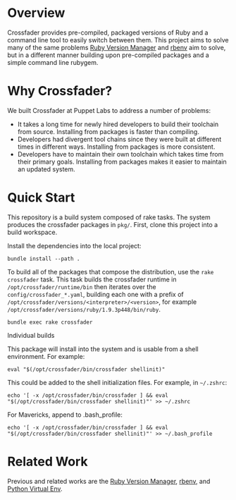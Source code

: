 Overview
====

Crossfader provides pre-compiled, packaged versions of Ruby and a command line
tool to easily switch between them.  This project aims to solve many of the
same problems [Ruby Version Manager][rvm] and [rbenv][rbenv] aim to solve, but
in a different manner building upon pre-compiled packages and a simple command
line rubygem.

Why Crossfader?
====

We built Crossfader at Puppet Labs to address a number of problems:

 * It takes a long time for newly hired developers to build their toolchain
   from source.  Installing from packages is faster than compiling.
 * Developers had divergent tool chains since they were built at different
   times in different ways.  Installing from packages is more consistent.
 * Developers have to maintain their own toolchain which takes time from
   their primary goals.  Installing from packages makes it easier to maintain
   an updated system.


Quick Start
====

This repository is a build system composed of rake tasks.  The system produces
the crossfader packages in `pkg/`.  First, clone this project into a build
workspace.

Install the dependencies into the local project:

    bundle install --path .

To build all of the packages that compose the distribution, use the `rake
crossfader` task.  This task builds the crossfader runtime in
`/opt/crossfader/runtime/bin` then iterates over the
`config/crossfader_*.yaml`, building each one with a prefix of
`/opt/crossfader/versions/<interpreter>/<version>`, for example
`/opt/crossfader/versions/ruby/1.9.3p448/bin/ruby`.

    bundle exec rake crossfader

Individual builds

This package will install into the system and is usable from a shell
environment.  For example:

    eval "$(/opt/crossfader/bin/crossfader shellinit)"

This could be added to the shell initialization files.  For example, in
`~/.zshrc`:

    echo '[ -x /opt/crossfader/bin/crossfader ] && eval "$(/opt/crossfader/bin/crossfader shellinit)"' >> ~/.zshrc

For Mavericks, append to .bash_profile:

	echo '[ -x /opt/crossfader/bin/crossfader ] && eval "$(/opt/crossfader/bin/crossfader shellinit)"' >> ~/.bash_profile	


Related Work
====

Previous and related works are the [Ruby Version Manager][rvm], [rbenv][rbenv],
and [Python Virtual Env][virtualenv].

[rbenv]: https://github.com/sstephenson/rbenv
[rvm]: https://rvm.io/
[virtualenv]: https://github.com/pypa/virtualenv/
